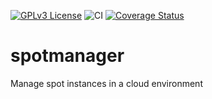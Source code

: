 [![GPLv3 License](https://img.shields.io/badge/License-GPL%20v3-yellow.svg)](https://opensource.org/licenses/)
![CI](https://github.com/egede/spotmanager/workflows/CI/badge.svg)
[![Coverage Status](https://coveralls.io/repos/github/egede/spotmanager/badge.svg?branch=main)](https://coveralls.io/github/egede/spotmanager?branch=main)

# spotmanager
Manage spot instances in a cloud environment
